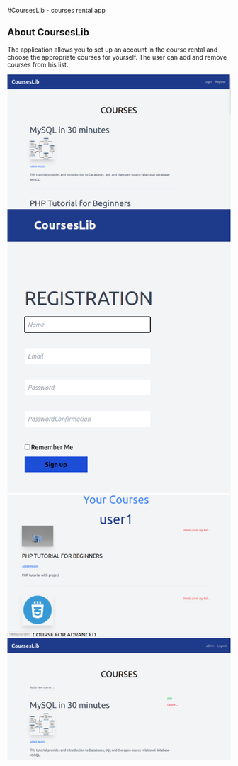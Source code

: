 #CoursesLib - courses rental app

## About CoursesLib

The application allows you to set up an account in the course rental and choose the appropriate courses for yourself. The user can add and remove courses from his list.

<img src="public/images/1_2022-03-24 120535.png" title="1">
<img src="public/images/2_2022-03-24 120745.png" title="1">
<img src="public/images/3_2022-03-24 121038.png" title="1">
<img src="public/images/4_2022-03-24 121240.png" title="1">



